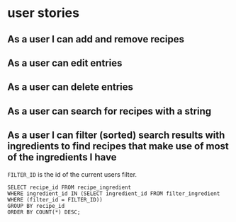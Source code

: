 # user stories
## As a user I can add and remove recipes
## As a user can edit entries
## As a user can delete entries
## As a user can search for recipes with a string
## As a user I can filter (sorted) search results with ingredients to find recipes that make use of most of the ingredients I have
`FILTER_ID` is the id of the current users filter.
```
SELECT recipe_id FROM recipe_ingredient 
WHERE ingredient_id IN (SELECT ingredient_id FROM filter_ingredient WHERE (filter_id = FILTER_ID)) 
GROUP BY recipe_id 
ORDER BY COUNT(*) DESC;
```
